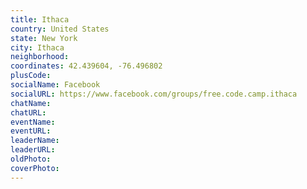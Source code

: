```yaml
---
title: Ithaca
country: United States
state: New York
city: Ithaca
neighborhood: 
coordinates: 42.439604, -76.496802
plusCode:
socialName: Facebook
socialURL: https://www.facebook.com/groups/free.code.camp.ithaca
chatName:
chatURL:
eventName:
eventURL:
leaderName:
leaderURL:
oldPhoto: 
coverPhoto:
---
```

